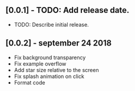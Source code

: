 ## [0.0.1] - TODO: Add release date.

* TODO: Describe initial release.

## [0.0.2] - september 24 2018
* Fix background transparency
* Fix example overflow
* Add star size relative to the screen
* Fix splash animation on click
* Format code
